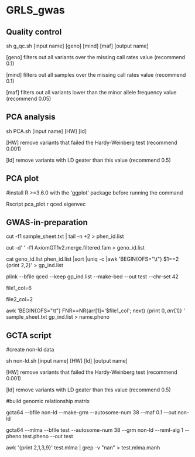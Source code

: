 # GRLS_gwas

## Quality control
sh g_qc.sh [input name] [geno] [mind] [maf] [output name]

[geno]     filters out all variants over the missing call rates value (recommend 0.1)

[mind]     filters out all samples over the missing call rates value (recommend 0.1)

[maf]      filters out all variants lower than the minor allele frequency value (recommend 0.05)

## PCA analysis
sh PCA.sh [input name] [HW] [ld]

[HW]       remove variants that failed the Hardy-Weinberg test (recommend 0.001)

[ld]       remove variants with LD geater than this value (recommend 0.5)

## PCA plot 
#install R >=3.6.0 with the 'ggplot' package before running the command

Rscript pca_plot.r qced.eigenvec

## GWAS-in-preparation 
cut -f1 sample_sheet.txt | tail -n +2 > phen_id.list

cut -d' ' -f1 AxiomGT1v2.merge.filtered.fam > geno_id.list

cat geno_id.list phen_id.list |sort |uniq -c |awk 'BEGIN{OFS="\t"} $1==2 {print $2,$2}' > gp_ind.list

plink --bfile qced --keep gp_ind.list --make-bed --out test --chr-set 42

file1_col=6

file2_col=2

awk 'BEGIN{OFS="\t"} FNR==NR{arr[$1]=$'$file1_col'; next} {print $0, arr[$1]} ' sample_sheet.txt gp_ind.list > name.pheno

## GCTA script
#create non-ld data

sh non-ld.sh  [input name] [HW] [ld] [output name]

[HW]       remove variants that failed the Hardy-Weinberg test (recommend 0.001)

[ld]       remove variants with LD geater than this value (recommend 0.5)

#build genomic relationship matrix

gcta64  --bfile non-ld  --make-grm --autosome-num 38 --maf 0.1  --out non-ld

gcta64 --mlma --bfile test --autosome-num 38 --grm non-ld --reml-alg 1 --pheno test.pheno --out test

awk '{print $2,$1,$3,$9}' test.mlma | grep -v "nan" > test.mlma.manh

